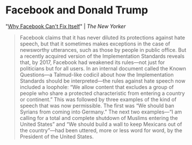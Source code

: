 # Facebook and Donald Trump

"[Why Facebook Can't Fix Itself](https://www.newyorker.com/magazine/2020/10/19/why-facebook-cant-fix-itself)" | *The New Yorker*

> Facebook claims that it has never diluted its protections against hate speech, but that it sometimes makes exceptions in the case of newsworthy utterances, such as those by people in public office. But a recently acquired version of the Implementation Standards reveals that, by 2017, Facebook had weakened its rules—not just for politicians but for all users. In an internal document called the Known Questions—a Talmud-like codicil about how the Implementation Standards should be interpreted—the rules against hate speech now included a loophole: “We allow content that excludes a group of people who share a protected characteristic from entering a country or continent.” This was followed by three examples of the kind of speech that was now permissible. The first was “We should ban Syrians from coming into Germany.” The next two examples—“I am calling for a total and complete shutdown of Muslims entering the United States” and “We should build a wall to keep Mexicans out of the country”—had been uttered, more or less word for word, by the President of the United States.